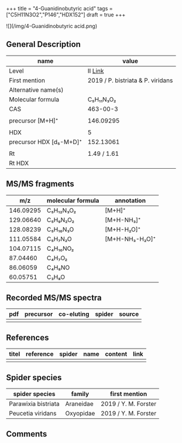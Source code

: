 +++
title = "4-Guanidinobutyric acid"
tags = ["C5H11N3O2","P146","HDX152"]
draft = true
+++

![](/img/4-Guanidinobutyric acid.png)

## General Description

| name                    | value                             |
|-------------------------|-----------------------------------|
| Level                   | II [Link](http://massbank.jp/RecordDisplay.jsp?id=ML001501)                               |
| First mention           | 2019 / P. bistriata & P. viridans |
| Alternative name(s)     |                                   |
| Molecular formula       | C₅H₁₁N₃O₂                         |
| CAS                     | 463-00-3                          |
|                         |                                   |
| precursor [M+H]⁺        | 146.09295                         |
|                         |                                   |
| HDX                     | 5                                 |
| precursor HDX [d₅-M+D]⁺ | 152.13061                         |
|                         |                                   |
| Rt                      | 1.49 / 1.61                       |
| Rt HDX                  |                                   |

## MS/MS fragments

| m/z       | molecular formula | annotation     |
|-----------|-------------------|----------------|
| 146.09295 | C₅H₁₂N₃O₂         | [M+H]⁺         |
| 129.06640 | C₅H₉N₂O₂          | [M+H-NH₃]⁺     |
| 128.08239 | C₅H₁₀N₃O          | [M+H-H₂O]⁺     |
| 111.05584 | C₅H₇N₂O           | [M+H-NH₃-H₂O]⁺ |
| 104.07115 | C₄H₁₀NO₂          |                |
| 87.04460  | C₄H₇O₂            |                |
| 86.06059  | C₄H₈NO            |                |
| 60.05751  | C₃H₈O             |                |

## Recorded MS/MS spectra

| pdf | precursor | co-eluting | spider | source |
|-----|-----------|------------|--------|--------|
|     |           |            |        |        |

## References

| titel | reference | spider | name | content | link |
|-------|-----------|--------|------|---------|------|
|       |           |        |      |         |      |

## Spider species

| spider species      | family    | first mention        |
|---------------------|-----------|----------------------|
| Parawixia bistriata | Araneidae | 2019 / Y. M. Forster |
| Peucetia viridans   | Oxyopidae | 2019 / Y. M. Forster |

## Comments